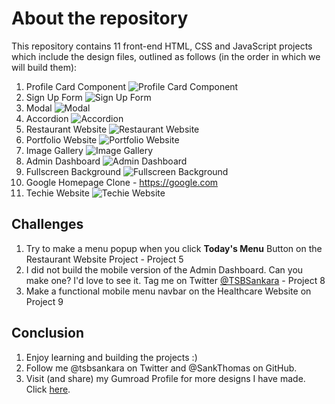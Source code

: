 # About the repository

This repository contains 11 front-end HTML, CSS and JavaScript projects which include the design files, outlined as follows (in the order in which we will build them):

1. Profile Card Component ![Profile Card Component](./readme-photos/profile-card-component.jpg)
2. Sign Up Form ![Sign Up Form](./readme-photos/sign-up-form.jpg)
3. Modal ![Modal](./readme-photos/modal.jpg)
4. Accordion ![Accordion](./readme-photos/accordion.jpg)
5. Restaurant Website ![Restaurant Website](./readme-photos/restaurant-website.jpg)
6. Portfolio Website ![Portfolio Website](./readme-photos/portfolio-website.jpg)
7. Image Gallery ![Image Gallery](./readme-photos/image-gallery.jpg)
8. Admin Dashboard ![Admin Dashboard](./readme-photos/admin-portal.jpg)
9. Fullscreen Background ![Fullscreen Background](./readme-photos/healthcare-website.jpg)
10. Google Homepage Clone - https://google.com
11. Techie Website ![Techie Website](./readme-photos/techie-website.jpg)

## Challenges

1. Try to make a menu popup when you click **Today's Menu** Button on the Restaurant Website Project - Project 5
2. I did not build the mobile version of the Admin Dashboard. Can you make one? I'd love to see it. Tag me on Twitter [@TSBSankara](https://twitter.com/TSBSankara) - Project 8
3. Make a functional mobile menu navbar on the Healthcare Website on Project 9

## Conclusion

1. Enjoy learning and building the projects :)
2. Follow me @tsbsankara on Twitter and @SankThomas on GitHub.
3. Visit (and share) my Gumroad Profile for more designs I have made. Click [here](https://tsbsankara.gumroad.com).
